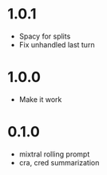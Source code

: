 # 1.0.1
- Spacy for splits
- Fix unhandled last turn

# 1.0.0
- Make it work

# 0.1.0
- mixtral rolling prompt
- cra, cred summarization